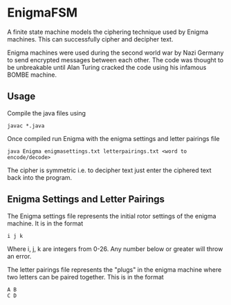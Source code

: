 # EnigmaFSM

A finite state machine models the ciphering technique used by Enigma machines. This can successfully cipher and decipher text. 

Enigma machines were used during the second world war by Nazi Germany to send encrypted
messages between each other. The code was thought to be unbreakable until Alan Turing cracked
the code using his infamous BOMBE machine.

## Usage
Compile the java files using 
```
javac *.java
```
Once compiled run Enigma with the enigma settings and letter pairings file
```
java Enigma enigmasettings.txt letterpairings.txt <word to encode/decode>
```

The cipher is symmetric i.e. to decipher text just enter the ciphered text back into the program. 

## Enigma Settings and Letter Pairings
The Enigma settings file represents the initial rotor settings of the enigma machine. It is in the format
```
i j k
```
Where i, j, k are integers from 0-26. Any number below or greater will throw an error. 

The letter pairings file represents the "plugs" in the enigma machine where two letters can be paired together. This is in the format
```
A B
C D
```
